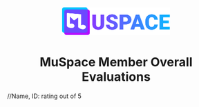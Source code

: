 <h1 align="center">
    <a href="./"><img id="header-logo" src="./logo.svg" width="250" alt="MuSpace logo"/></a>
</h1>
<h1 align="center">MuSpace Member Overall Evaluations</h1>
//Name, ID: rating out of 5
